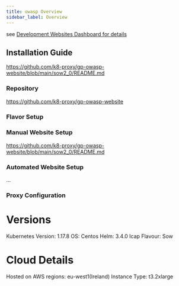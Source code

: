 ```yaml
---
title: owasp Overview
sidebar_label: Overview
---
```


see [Development Websites Dashboard for details](../../dashboards/websites/development.md)

## Installation Guide
https://github.com/k8-proxy/gp-owasp-website/blob/main/sow2_0/README.md
### Repository
https://github.com/k8-proxy/gp-owasp-website

### Flavor Setup


### Manual Website Setup
https://github.com/k8-proxy/gp-owasp-website/blob/main/sow2_0/README.md

### Automated Website Setup
...
 
### Proxy Configuration

# Versions
Kubernetes Version: 1.17.8
OS: Centos
Helm: 3.4.0
Icap Flavour: Sow

# Cloud Details
Hosted on AWS
regions: eu-west1(Ireland)
Instance Type: t3.2xlarge


